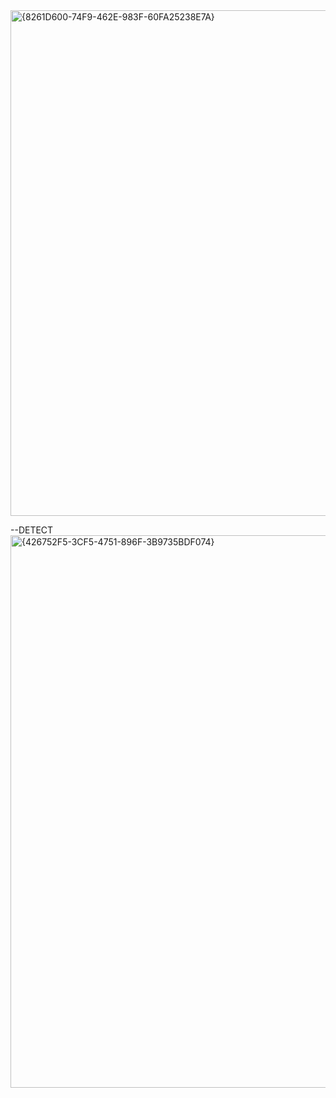 <img width="809" alt="{8261D600-74F9-462E-983F-60FA25238E7A}" src="https://github.com/user-attachments/assets/e84d81a2-6256-4826-b708-5c00d07b3378">

--DETECT
<img width="884" alt="{426752F5-3CF5-4751-896F-3B9735BDF074}" src="https://github.com/user-attachments/assets/1172320f-6eb0-498a-8ee8-98a144a6aef2">
